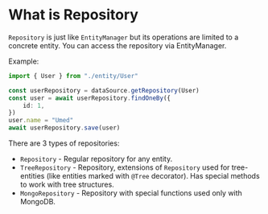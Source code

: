 # What is Repository

`Repository` is just like `EntityManager` but its operations are limited to a concrete entity.
You can access the repository via EntityManager.

Example:

```typescript
import { User } from "./entity/User"

const userRepository = dataSource.getRepository(User)
const user = await userRepository.findOneBy({
    id: 1,
})
user.name = "Umed"
await userRepository.save(user)
```

There are 3 types of repositories:

-   `Repository` - Regular repository for any entity.
-   `TreeRepository` - Repository, extensions of `Repository` used for tree-entities
    (like entities marked with `@Tree` decorator).
    Has special methods to work with tree structures.
-   `MongoRepository` - Repository with special functions used only with MongoDB.
